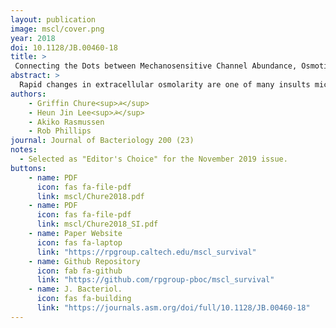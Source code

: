 ```yaml
---
layout: publication
image: mscl/cover.png
year: 2018
doi: 10.1128/JB.00460-18
title: >
 Connecting the Dots between Mechanosensitive Channel Abundance, Osmotic Shock, and Survival at Single-Cell Resolution<sup>†</sup>
abstract: >
  Rapid changes in extracellular osmolarity are one of many insults microbial cells face on a daily basis. To protect against such shocks, *Escherichia coli* and other microbes express several types of transmembrane channels that open and close in response to changes in membrane tension. In *E. coli*, one of the most abundant channels is the mechanosensitive channel of large conductance (MscL). While this channel has been heavily characterized through structural methods, electrophysiology, and theoretical modeling, our understanding of its physiological role in preventing cell death by alleviating high membrane tension remains tenuous. In this work, we examine the contribution of MscL alone to cell survival after osmotic shock at single-cell resolution using quantitative fluorescence microscopy. We conducted these experiments in an *E. coli* strain which is lacking all mechanosensitive channel genes save for MscL, whose expression was tuned across 3 orders of magnitude through modifications of the Shine-Dalgarno sequence. While theoretical models suggest that only a few MscL channels would be needed to alleviate even large changes in osmotic pressure, we find that between 500 and 700 channels per cell are needed to convey upwards of 80% survival. This number agrees with the average MscL copy number measured in wild-type *E. coli* cells through proteomic studies and quantitative Western blotting. Furthermore, we observed zero survival events in cells with fewer than ≈ 100 channels per cell. This work opens new questions concerning the contribution of other mechanosensitive channels to survival, as well as regulation of their activity.
authors: 
    - Griffin Chure<sup>☭</sup>
    - Heun Jin Lee<sup>☭</sup>
    - Akiko Rasmussen
    - Rob Phillips
journal: Journal of Bacteriology 200 (23)
notes:
  - Selected as "Editor's Choice" for the November 2019 issue.
buttons:
    - name: PDF
      icon: fas fa-file-pdf
      link: mscl/Chure2018.pdf
    - name: PDF
      icon: fas fa-file-pdf
      link: mscl/Chure2018_SI.pdf
    - name: Paper Website
      icon: fas fa-laptop
      link: "https://rpgroup.caltech.edu/mscl_survival"
    - name: Github Repository 
      icon: fab fa-github
      link: "https://github.com/rpgroup-pboc/mscl_survival"
    - name: J. Bacteriol.
      icon: fas fa-building
      link: "https://journals.asm.org/doi/full/10.1128/JB.00460-18"
---
```

